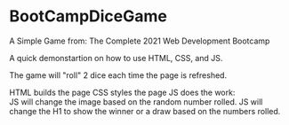 # BootCampDiceGame

A Simple Game from:
The Complete 2021 Web Development Bootcamp

A quick demonstartion on how to use HTML, CSS, and JS.

The game will "roll" 2 dice each time the page is refreshed.

HTML builds the page
CSS styles the page
JS does the work:  
JS will change the image based on the random number rolled.
JS will change the H1 to show the winner or a draw based on the numbers rolled.
